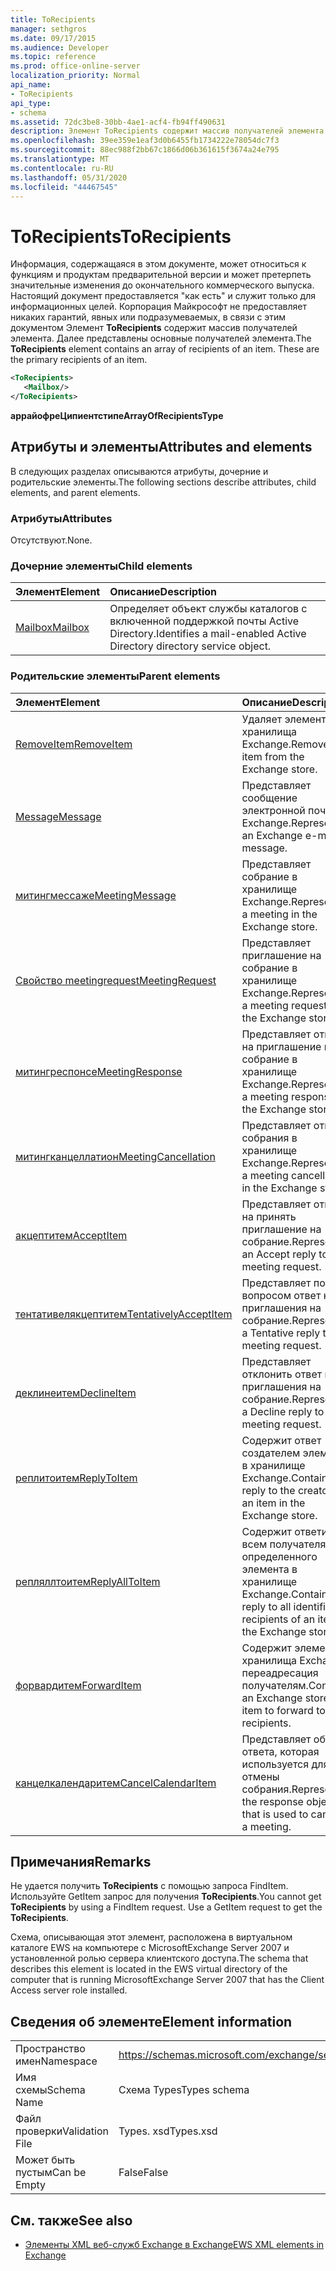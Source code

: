 ```yaml
---
title: ToRecipients
manager: sethgros
ms.date: 09/17/2015
ms.audience: Developer
ms.topic: reference
ms.prod: office-online-server
localization_priority: Normal
api_name:
- ToRecipients
api_type:
- schema
ms.assetid: 72dc3be8-30bb-4ae1-acf4-fb94ff490631
description: Элемент ToRecipients содержит массив получателей элемента. Далее представлены основные получателей элемента.
ms.openlocfilehash: 39ee359e1eaf3d0b6455fb1734222e78054dc7f3
ms.sourcegitcommit: 88ec988f2bb67c1866d06b361615f3674a24e795
ms.translationtype: MT
ms.contentlocale: ru-RU
ms.lasthandoff: 05/31/2020
ms.locfileid: "44467545"
---
```

# <a name="torecipients"></a><span data-ttu-id="e4e70-104">ToRecipients</span><span class="sxs-lookup"><span data-stu-id="e4e70-104">ToRecipients</span></span>

<span data-ttu-id="e4e70-p102">Информация, содержащаяся в этом документе, может относиться к функциям и продуктам предварительной версии и может претерпеть значительные изменения до окончательного коммерческого выпуска. Настоящий документ предоставляется "как есть" и служит только для информационных целей. Корпорация Майкрософт не предоставляет никаких гарантий, явных или подразумеваемых, в связи с этим документом Элемент **ToRecipients** содержит массив получателей элемента. Далее представлены основные получателей элемента.</span><span class="sxs-lookup"><span data-stu-id="e4e70-p102">The **ToRecipients** element contains an array of recipients of an item. These are the primary recipients of an item.</span></span> 
  
```xml
<ToRecipients>
   <Mailbox/>
</ToRecipients>
```

 <span data-ttu-id="e4e70-107">**аррайофреЦипиентстипе**</span><span class="sxs-lookup"><span data-stu-id="e4e70-107">**ArrayOfRecipientsType**</span></span>
## <a name="attributes-and-elements"></a><span data-ttu-id="e4e70-108">Атрибуты и элементы</span><span class="sxs-lookup"><span data-stu-id="e4e70-108">Attributes and elements</span></span>

<span data-ttu-id="e4e70-109">В следующих разделах описываются атрибуты, дочерние и родительские элементы.</span><span class="sxs-lookup"><span data-stu-id="e4e70-109">The following sections describe attributes, child elements, and parent elements.</span></span>
  
### <a name="attributes"></a><span data-ttu-id="e4e70-110">Атрибуты</span><span class="sxs-lookup"><span data-stu-id="e4e70-110">Attributes</span></span>

<span data-ttu-id="e4e70-111">Отсутствуют.</span><span class="sxs-lookup"><span data-stu-id="e4e70-111">None.</span></span>
  
### <a name="child-elements"></a><span data-ttu-id="e4e70-112">Дочерние элементы</span><span class="sxs-lookup"><span data-stu-id="e4e70-112">Child elements</span></span>

|<span data-ttu-id="e4e70-113">**Элемент**</span><span class="sxs-lookup"><span data-stu-id="e4e70-113">**Element**</span></span>|<span data-ttu-id="e4e70-114">**Описание**</span><span class="sxs-lookup"><span data-stu-id="e4e70-114">**Description**</span></span>|
|:-----|:-----|
|[<span data-ttu-id="e4e70-115">Mailbox</span><span class="sxs-lookup"><span data-stu-id="e4e70-115">Mailbox</span></span>](mailbox.md) <br/> |<span data-ttu-id="e4e70-116">Определяет объект службы каталогов с включенной поддержкой почты Active Directory.</span><span class="sxs-lookup"><span data-stu-id="e4e70-116">Identifies a mail-enabled Active Directory directory service object.</span></span>  <br/> |
   
### <a name="parent-elements"></a><span data-ttu-id="e4e70-117">Родительские элементы</span><span class="sxs-lookup"><span data-stu-id="e4e70-117">Parent elements</span></span>

|<span data-ttu-id="e4e70-118">**Элемент**</span><span class="sxs-lookup"><span data-stu-id="e4e70-118">**Element**</span></span>|<span data-ttu-id="e4e70-119">**Описание**</span><span class="sxs-lookup"><span data-stu-id="e4e70-119">**Description**</span></span>|
|:-----|:-----|
|[<span data-ttu-id="e4e70-120">RemoveItem</span><span class="sxs-lookup"><span data-stu-id="e4e70-120">RemoveItem</span></span>](removeitem.md) <br/> |<span data-ttu-id="e4e70-121">Удаляет элемент из хранилища Exchange.</span><span class="sxs-lookup"><span data-stu-id="e4e70-121">Removes an item from the Exchange store.</span></span>  <br/> |
|[<span data-ttu-id="e4e70-122">Message</span><span class="sxs-lookup"><span data-stu-id="e4e70-122">Message</span></span>](message-ex15websvcsotherref.md) <br/> |<span data-ttu-id="e4e70-123">Представляет сообщение электронной почты Exchange.</span><span class="sxs-lookup"><span data-stu-id="e4e70-123">Represents an Exchange e-mail message.</span></span>  <br/> |
|[<span data-ttu-id="e4e70-124">митингмессаже</span><span class="sxs-lookup"><span data-stu-id="e4e70-124">MeetingMessage</span></span>](meetingmessage.md) <br/> |<span data-ttu-id="e4e70-125">Представляет собрание в хранилище Exchange.</span><span class="sxs-lookup"><span data-stu-id="e4e70-125">Represents a meeting in the Exchange store.</span></span>  <br/> |
|[<span data-ttu-id="e4e70-126">Свойство meetingrequest</span><span class="sxs-lookup"><span data-stu-id="e4e70-126">MeetingRequest</span></span>](meetingrequest.md) <br/> |<span data-ttu-id="e4e70-127">Представляет приглашение на собрание в хранилище Exchange.</span><span class="sxs-lookup"><span data-stu-id="e4e70-127">Represents a meeting request in the Exchange store.</span></span>  <br/> |
|[<span data-ttu-id="e4e70-128">митингреспонсе</span><span class="sxs-lookup"><span data-stu-id="e4e70-128">MeetingResponse</span></span>](meetingresponse.md) <br/> |<span data-ttu-id="e4e70-129">Представляет ответ на приглашение на собрание в хранилище Exchange.</span><span class="sxs-lookup"><span data-stu-id="e4e70-129">Represents a meeting response in the Exchange store.</span></span>  <br/> |
|[<span data-ttu-id="e4e70-130">митингканцеллатион</span><span class="sxs-lookup"><span data-stu-id="e4e70-130">MeetingCancellation</span></span>](meetingcancellation.md) <br/> |<span data-ttu-id="e4e70-131">Представляет отмену собрания в хранилище Exchange.</span><span class="sxs-lookup"><span data-stu-id="e4e70-131">Represents a meeting cancellation in the Exchange store.</span></span>  <br/> |
|[<span data-ttu-id="e4e70-132">акцептитем</span><span class="sxs-lookup"><span data-stu-id="e4e70-132">AcceptItem</span></span>](acceptitem.md) <br/> |<span data-ttu-id="e4e70-133">Представляет ответ на принять приглашение на собрание.</span><span class="sxs-lookup"><span data-stu-id="e4e70-133">Represents an Accept reply to a meeting request.</span></span>  <br/> |
|[<span data-ttu-id="e4e70-134">тентативелякцептитем</span><span class="sxs-lookup"><span data-stu-id="e4e70-134">TentativelyAcceptItem</span></span>](tentativelyacceptitem.md) <br/> |<span data-ttu-id="e4e70-135">Представляет под вопросом ответ на приглашения на собрание.</span><span class="sxs-lookup"><span data-stu-id="e4e70-135">Represents a Tentative reply to a meeting request.</span></span>  <br/> |
|[<span data-ttu-id="e4e70-136">деклинеитем</span><span class="sxs-lookup"><span data-stu-id="e4e70-136">DeclineItem</span></span>](declineitem.md) <br/> |<span data-ttu-id="e4e70-137">Представляет отклонить ответ на приглашения на собрание.</span><span class="sxs-lookup"><span data-stu-id="e4e70-137">Represents a Decline reply to a meeting request.</span></span>  <br/> |
|[<span data-ttu-id="e4e70-138">реплитоитем</span><span class="sxs-lookup"><span data-stu-id="e4e70-138">ReplyToItem</span></span>](replytoitem.md) <br/> |<span data-ttu-id="e4e70-139">Содержит ответ создателем элемента в хранилище Exchange.</span><span class="sxs-lookup"><span data-stu-id="e4e70-139">Contains a reply to the creator of an item in the Exchange store.</span></span>  <br/> |
|[<span data-ttu-id="e4e70-140">репляллтоитем</span><span class="sxs-lookup"><span data-stu-id="e4e70-140">ReplyAllToItem</span></span>](replyalltoitem.md) <br/> |<span data-ttu-id="e4e70-141">Содержит ответить всем получателям определенного элемента в хранилище Exchange.</span><span class="sxs-lookup"><span data-stu-id="e4e70-141">Contains a reply to all identified recipients of an item in the Exchange store.</span></span>  <br/> |
|[<span data-ttu-id="e4e70-142">форвардитем</span><span class="sxs-lookup"><span data-stu-id="e4e70-142">ForwardItem</span></span>](forwarditem.md) <br/> |<span data-ttu-id="e4e70-143">Содержит элемент хранилища Exchange переадресация получателям.</span><span class="sxs-lookup"><span data-stu-id="e4e70-143">Contains an Exchange store item to forward to recipients.</span></span>  <br/> |
|[<span data-ttu-id="e4e70-144">канцелкалендаритем</span><span class="sxs-lookup"><span data-stu-id="e4e70-144">CancelCalendarItem</span></span>](cancelcalendaritem.md) <br/> |<span data-ttu-id="e4e70-145">Представляет объект ответа, которая используется для отмены собрания.</span><span class="sxs-lookup"><span data-stu-id="e4e70-145">Represents the response object that is used to cancel a meeting.</span></span>  <br/> |
   
## <a name="remarks"></a><span data-ttu-id="e4e70-146">Примечания</span><span class="sxs-lookup"><span data-stu-id="e4e70-146">Remarks</span></span>

<span data-ttu-id="e4e70-p103">Не удается получить **ToRecipients** с помощью запроса FindItem. Используйте GetItem запрос для получения **ToRecipients**.</span><span class="sxs-lookup"><span data-stu-id="e4e70-p103">You cannot get **ToRecipients** by using a FindItem request. Use a GetItem request to get the **ToRecipients**.</span></span>
  
<span data-ttu-id="e4e70-149">Схема, описывающая этот элемент, расположена в виртуальном каталоге EWS на компьютере с MicrosoftExchange Server 2007 и установленной ролью сервера клиентского доступа.</span><span class="sxs-lookup"><span data-stu-id="e4e70-149">The schema that describes this element is located in the EWS virtual directory of the computer that is running MicrosoftExchange Server 2007 that has the Client Access server role installed.</span></span>
  
## <a name="element-information"></a><span data-ttu-id="e4e70-150">Сведения об элементе</span><span class="sxs-lookup"><span data-stu-id="e4e70-150">Element information</span></span>

|||
|:-----|:-----|
|<span data-ttu-id="e4e70-151">Пространство имен</span><span class="sxs-lookup"><span data-stu-id="e4e70-151">Namespace</span></span>  <br/> |https://schemas.microsoft.com/exchange/services/2006/types  <br/> |
|<span data-ttu-id="e4e70-152">Имя схемы</span><span class="sxs-lookup"><span data-stu-id="e4e70-152">Schema Name</span></span>  <br/> |<span data-ttu-id="e4e70-153">Схема Types</span><span class="sxs-lookup"><span data-stu-id="e4e70-153">Types schema</span></span>  <br/> |
|<span data-ttu-id="e4e70-154">Файл проверки</span><span class="sxs-lookup"><span data-stu-id="e4e70-154">Validation File</span></span>  <br/> |<span data-ttu-id="e4e70-155">Types. xsd</span><span class="sxs-lookup"><span data-stu-id="e4e70-155">Types.xsd</span></span>  <br/> |
|<span data-ttu-id="e4e70-156">Может быть пустым</span><span class="sxs-lookup"><span data-stu-id="e4e70-156">Can be Empty</span></span>  <br/> |<span data-ttu-id="e4e70-157">False</span><span class="sxs-lookup"><span data-stu-id="e4e70-157">False</span></span>  <br/> |
   
## <a name="see-also"></a><span data-ttu-id="e4e70-158">См. также</span><span class="sxs-lookup"><span data-stu-id="e4e70-158">See also</span></span>



- [<span data-ttu-id="e4e70-159">Элементы XML веб-служб Exchange в Exchange</span><span class="sxs-lookup"><span data-stu-id="e4e70-159">EWS XML elements in Exchange</span></span>](ews-xml-elements-in-exchange.md)

